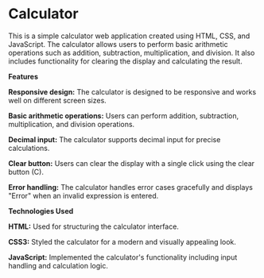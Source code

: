 # Calculator
This is a simple calculator web application created using HTML, CSS, and JavaScript. The calculator allows users to perform basic arithmetic operations such as addition, subtraction, multiplication, and division. It also includes functionality for clearing the display and calculating the result.

**Features** 

**Responsive design:** The calculator is designed to be responsive and works well on different screen sizes.

**Basic arithmetic operations:** Users can perform addition, subtraction, multiplication, and division operations.

**Decimal input:** The calculator supports decimal input for precise calculations.

**Clear button:** Users can clear the display with a single click using the clear button (C).

**Error handling:** The calculator handles error cases gracefully and displays "Error" when an invalid expression is entered.

**Technologies Used**

**HTML:** Used for structuring the calculator interface.

**CSS3:** Styled the calculator for a modern and visually appealing look.

**JavaScript:** Implemented the calculator's functionality including input handling and calculation logic.
